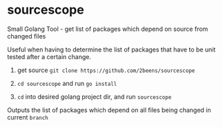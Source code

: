 # sourcescope
Small Golang Tool - get list of packages which depend on source from changed files

Useful when having to determine the list of packages that have to be unit tested after a certain change.

1. get source `git clone https://github.com/2beens/sourcescope`

2. `cd sourcescope` and run `go install`

3. `cd` into desired golang project dir, and run `sourcescope`

Outputs the list of packages which depend on all files being changed in current `branch` 

